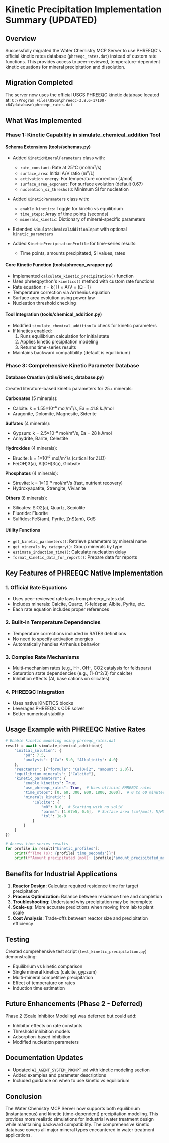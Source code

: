# Kinetic Precipitation Implementation Summary (UPDATED)

## Overview

Successfully migrated the Water Chemistry MCP Server to use PHREEQC's official kinetic rates database (`phreeqc_rates.dat`) instead of custom rate functions. This provides access to peer-reviewed, temperature-dependent kinetic equations for mineral precipitation and dissolution.

## Migration Completed

The server now uses the official USGS PHREEQC kinetic database located at:
`C:\Program Files\USGS\phreeqc-3.8.6-17100-x64\database\phreeqc_rates.dat`

## What Was Implemented

### Phase 1: Kinetic Capability in simulate_chemical_addition Tool

#### Schema Extensions (tools/schemas.py)
- Added `KineticMineralParameters` class with:
  - `rate_constant`: Rate at 25°C (mol/m²/s)
  - `surface_area`: Initial A/V ratio (m²/L)
  - `activation_energy`: For temperature correction (J/mol)
  - `surface_area_exponent`: For surface evolution (default 0.67)
  - `nucleation_si_threshold`: Minimum SI for nucleation

- Added `KineticParameters` class with:
  - `enable_kinetics`: Toggle for kinetic vs equilibrium
  - `time_steps`: Array of time points (seconds)
  - `minerals_kinetic`: Dictionary of mineral-specific parameters

- Extended `SimulateChemicalAdditionInput` with optional `kinetic_parameters`

- Added `KineticPrecipitationProfile` for time-series results:
  - Time points, amounts precipitated, SI values, rates

#### Core Kinetic Function (tools/phreeqc_wrapper.py)
- Implemented `calculate_kinetic_precipitation()` function
- Uses phreeqpython's `kinetics()` method with custom rate functions
- Rate equation: r = k(T) × A/V × (Ω - 1)
- Temperature correction via Arrhenius equation
- Surface area evolution using power law
- Nucleation threshold checking

#### Tool Integration (tools/chemical_addition.py)
- Modified `simulate_chemical_addition` to check for kinetic parameters
- If kinetics enabled:
  1. Runs equilibrium calculation for initial state
  2. Applies kinetic precipitation modeling
  3. Returns time-series results
- Maintains backward compatibility (default is equilibrium)

### Phase 3: Comprehensive Kinetic Parameter Database

#### Database Creation (utils/kinetic_database.py)
Created literature-based kinetic parameters for 25+ minerals:

**Carbonates** (5 minerals):
- Calcite: k = 1.55×10⁻⁶ mol/m²/s, Ea = 41.8 kJ/mol
- Aragonite, Dolomite, Magnesite, Siderite

**Sulfates** (4 minerals):
- Gypsum: k = 2.5×10⁻⁸ mol/m²/s, Ea = 28 kJ/mol
- Anhydrite, Barite, Celestite

**Hydroxides** (4 minerals):
- Brucite: k = 1×10⁻⁷ mol/m²/s (critical for ZLD)
- Fe(OH)3(a), Al(OH)3(a), Gibbsite

**Phosphates** (4 minerals):
- Struvite: k = 1×10⁻⁶ mol/m²/s (fast, nutrient recovery)
- Hydroxyapatite, Strengite, Vivianite

**Others** (8 minerals):
- Silicates: SiO2(a), Quartz, Sepiolite
- Fluoride: Fluorite
- Sulfides: FeS(am), Pyrite, ZnS(am), CdS

#### Utility Functions
- `get_kinetic_parameters()`: Retrieve parameters by mineral name
- `get_minerals_by_category()`: Group minerals by type
- `estimate_induction_time()`: Calculate nucleation delay
- `format_kinetic_data_for_report()`: Prepare data for reports

## Key Features of PHREEQC Native Implementation

### 1. Official Rate Equations
- Uses peer-reviewed rate laws from phreeqc_rates.dat
- Includes minerals: Calcite, Quartz, K-feldspar, Albite, Pyrite, etc.
- Each rate equation includes proper references

### 2. Built-in Temperature Dependencies
- Temperature corrections included in RATES definitions
- No need to specify activation energies
- Automatically handles Arrhenius behavior

### 3. Complex Rate Mechanisms
- Multi-mechanism rates (e.g., H+, OH-, CO2 catalysis for feldspars)
- Saturation state dependencies (e.g., (1-Ω^2/3) for calcite)
- Inhibition effects (Al, base cations on silicates)

### 4. PHREEQC Integration
- Uses native KINETICS blocks
- Leverages PHREEQC's ODE solver
- Better numerical stability

## Usage Example with PHREEQC Native Rates

```python
# Enable kinetic modeling using phreeqc_rates.dat
result = await simulate_chemical_addition({
    "initial_solution": {
        "pH": 7.5,
        "analysis": {"Ca": 5.0, "Alkalinity": 4.0}
    },
    "reactants": [{"formula": "Ca(OH)2", "amount": 2.0}],
    "equilibrium_minerals": ["Calcite"],
    "kinetic_parameters": {
        "enable_kinetics": True,
        "use_phreeqc_rates": True,  # Uses official PHREEQC rates
        "time_steps": [0, 60, 300, 900, 1800, 3600],  # 0 to 60 minutes
        "minerals_kinetic": {
            "Calcite": {
                "m0": 0.0,  # Starting with no solid
                "parms": [1.67e5, 0.6],  # Surface area (cm²/mol), M/M0 exponent
                "tol": 1e-8
            }
        }
    }
})

# Access time-series results
for profile in result["kinetic_profiles"]:
    print(f"Time (s): {profile['time_seconds']}")
    print(f"Amount precipitated (mol): {profile['amount_precipitated_mol']}")
```

## Benefits for Industrial Applications

1. **Reactor Design**: Calculate required residence time for target precipitation
2. **Process Optimization**: Balance between residence time and completion
3. **Troubleshooting**: Understand why precipitation may be incomplete
4. **Scale-up**: More accurate predictions when moving from lab to plant scale
5. **Cost Analysis**: Trade-offs between reactor size and precipitation efficiency

## Testing

Created comprehensive test script (`test_kinetic_precipitation.py`) demonstrating:
- Equilibrium vs kinetic comparison
- Single mineral kinetics (calcite, gypsum)
- Multi-mineral competitive precipitation
- Effect of temperature on rates
- Induction time estimation

## Future Enhancements (Phase 2 - Deferred)

Phase 2 (Scale Inhibitor Modeling) was deferred but could add:
- Inhibitor effects on rate constants
- Threshold inhibition models
- Adsorption-based inhibition
- Modified nucleation parameters

## Documentation Updates

- Updated `AI_AGENT_SYSTEM_PROMPT.md` with kinetic modeling section
- Added examples and parameter descriptions
- Included guidance on when to use kinetic vs equilibrium

## Conclusion

The Water Chemistry MCP Server now supports both equilibrium (instantaneous) and kinetic (time-dependent) precipitation modeling. This provides more realistic simulations for industrial water treatment design while maintaining backward compatibility. The comprehensive kinetic database covers all major mineral types encountered in water treatment applications.